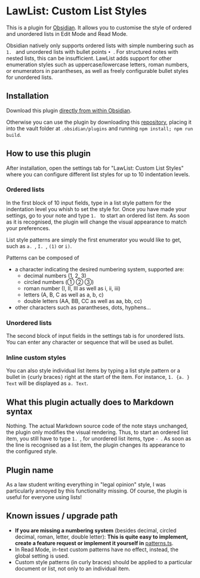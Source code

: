 # LawList: Custom List Styles

This is a plugin for [Obsidian](https://obsidian.md/). It allows you to customise the style of ordered and unordered lists in Edit Mode and Read Mode.

Obsidian natively only supports ordered lists with simple numbering such as `1. ` and unordered lists with bullet points `• `. For structured notes with nested lists, this can be insufficient. LawList adds support for other enumeration styles such as uppercase/lowercase letters, roman numbers, or enumerators in parantheses, as well as freely configurable bullet styles for unordered lists.

## Installation

Download this plugin [directly from within Obsidian](obsidian://show-plugin?id=lawlist).

Otherwise you can use the plugin by downloading this [repository](https://github.com/willem-schlieter/lawlist), placing it into the vault folder at `.obsidian/plugins` and running `npm install; npm run build`.

## How to use this plugin

After installation, open the settings tab for "LawList: Custom List Styles" where you can configure different list styles for up to 10 indentation levels.

### Ordered lists

In the first block of 10 input fields, type in a list style pattern for the indentation level you whish to set the style for. Once you have made your settings, go to your note and type `1. `&nbsp;to start an ordered list item. As soon as it is recognised, the plugin will change the visual appearance to match your preferences.

List style patterns are simply the first enumerator you would like to get, such as `a. `, `I. `, `(1)` or `i)`.

Patterns can be composed of
- a character indicating the desired numbering system, supported are:
    - decimal numbers (1, 2, 3)
    - circled numbers (① ② ③)
    - roman number (I, II, III as well as i, ii, iii)
    - letters (A, B, C as well as a, b, c)
    - double letters (AA, BB, CC as well as aa, bb, cc)
- other characters such as parantheses, dots, hyphens…

### Unordered lists

The second block of input fields in the settings tab is for unordered lists. You can enter any character or sequence that will be used as bullet.

### Inline custom styles

You can also style individual list items by typing a list style pattern or a bullet in `{`curly&nbsp;braces`}` right at the start of the item. For instance, `1. {a. } Text` will be displayed as `a. Text`.

## What this plugin actually does to Markdown syntax

Nothing. The actual Markdown source code of the note stays unchanged, the plugin only modifies the visual rendering. Thus, to start an ordered list item, you still have to type `1. `, for unordered list items, type `- `. As soon as the line is recognised as a list item, the plugin changes its appearance to the configured style.

## Plugin name

As a law student writing everything in "legal opinion" style, I was particularly annoyed by this functionality missing.
Of course, the plugin is useful for everyone using lists!

## Known issues / upgrade path

- **If you are missing a numbering system** (besides decimal, circled decimal, roman, letter, double letter): **This is quite easy to implement, create a feature request or implement it yourself in** [patterns.ts](https://github.com/willem-schlieter/lawlist/blob/master/src/patterns.ts).
- In Read Mode, in-text custom patterns have no effect, instead, the global setting is used.
- Custom style patterns (in curly braces) should be applied to a particular document or list, not only to an individual item.